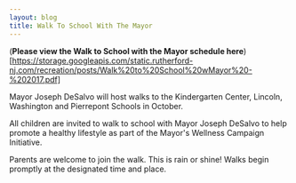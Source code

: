 ```yaml
---
layout: blog
title: Walk To School With The Mayor
---
```


(**Please view the Walk to School with the Mayor schedule here**)[https://storage.googleapis.com/static.rutherford-nj.com/recreation/posts/Walk%20to%20School%20wMayor%20-%202017.pdf]

Mayor Joseph DeSalvo will host walks to the Kindergarten Center, Lincoln, Washington and Pierrepont Schools in October.

All children are invited to walk to school with Mayor Joseph DeSalvo to help promote a healthy lifestyle as part of the Mayor's Wellness Campaign Initiative. 

Parents are welcome to join the walk. This is rain or shine! Walks begin promptly at the designated time and place. 
